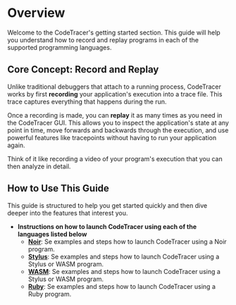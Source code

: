 # Overview

Welcome to the CodeTracer's getting started section. This guide will help you understand how to record and replay programs in each of the supported programming languages.

## Core Concept: Record and Replay

Unlike traditional debuggers that attach to a running process, CodeTracer works by first **recording** your application's execution into a trace file. This trace captures everything that happens during the run.

Once a recording is made, you can **replay** it as many times as you need in the CodeTracer GUI. This allows you to inspect the application's state at any point in time, move forwards and backwards through the execution, and use powerful features like tracepoints without having to run your application again.

Think of it like recording a video of your program's execution that you can then analyze in detail.

## How to Use This Guide

This guide is structured to help you get started quickly and then dive deeper into the features that interest you.

*   **Instructions on how to launch CodeTracer using each of the languages listed below**
    *   [**Noir**](./noir.md): Se examples and steps how to launch CodeTracer using a Noir program.
    *   [**Stylus**](./stylus.md): Se examples and steps how to launch CodeTracer using a Stylus or WASM program.
    *   [**WASM**](./wasm.md): Se examples and steps how to launch CodeTracer using a Stylus or WASM program.
    *   [**Ruby**](./ruby.md): Se examples and steps how to launch CodeTracer using a Ruby program.    

